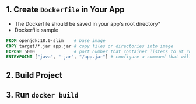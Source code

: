 ## 1. Create `Dockerfile` in Your App
* The Dockerfile should be saved in your app's root directory*
* Dockerfile sample
```Dockerfile
FROM openjdk:18.0-slim    # base image
COPY target/*.jar app.jar # copy files or directories into image
EXPOSE 5000               # port number that container listens to at runtime
ENTRYPOINT ["java", "-jar", "/app.jar"] # configure a command that will be run at container launch
```

## 2. Build Project
## 3. Run `docker build`
